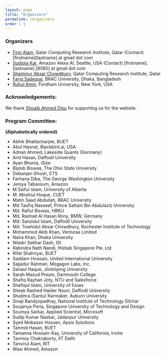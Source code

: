 ```yaml
---
layout: page
title: "Organizers"
permalink: /organizers
order : 1
---
```


### Organizers

- [Firoj Alam](https://sites.google.com/site/firojalam), Qatar Computing Research Institute, Qatar (Contact) [firstname][lastname] at gmail dot com
- [Sudipta Kar](http://sudiptakar.info), Amazon Alexa AI, Seattle, USA (Contact) [firstname].[lastname].[8080] at gmail dot com
- [Shammur Absar Chowdhury](http://shammur.one/), Qatar Computing Research Institute, Qatar
- [Farig Sadeque](https://sites.google.com/site/farigsadeque), BRAC University, Dhaka, Bangladesh
- [Ruhul Amin](https://ruhulsbu.github.io), Fordham University, New York, USA


### Acknowledgements:
We thank [Shoaib Ahmed Dipu](https://www.bracu.ac.bd/about/people/shoaib-ahmed-dipu) for supporting us for the website.

<!-- ### Advisory Committee: -->

### Program Committee:
**(Alphabetically ordered)**
- Abhik Bhattacharjee, BUET
- Abul Hasnat, Blackbird.ai, USA
- Adnan Ahmed, Lakeside Quants (Germany)
- Arid Hasan, Daffodil University
- Ayan Bhunia, iSize
- Biplob Biswas, The Ohio State University
- Debanjan Ghosh, ETS
- Farhana Diba, The George Washington University
- Jeniya Tabassum, Amazon
- M Saiful Islam, University of Alberta
- M. Moshiul Hoque, CUET
- Matin Saad Abdullah, BRAC University
- Md Taufiq Nasseef, Prince Sattam Bin Abdulaziz University
- Md. Rafiul Biswas, HBKU
- Md. Rashad Al Hasan Rony,	BMW, Germany
- Md. Sanzidul Islam, Daffodil University
- Md. Towhidul Absar Chowdhury, Rochester Institute of Technology
- Mohammod Akib Khan, Venturas Limited
- Naira Khan, Dhaka University
- Niladri Sekhar Dash, ISI
- Rabindra Nath Nandi, Hishab Singapore Pte. Ltd
- Rifat Shahriyar, BUET
- Saddam Hossain, United International University
- Sajjadur Rahman, Megagon Labs, Inc.
- Sanaul Haque, Jönköping University
- Sarah Masud Preum, Dartmouth College
- Shafiq Rayhan Joty, NTU and Salesforce
- Shafiqul Islam, University of Essex
- Sheak Rashed Haider Noori, Daffodil University
- Shubhra (Santu) Karmaker, Auburn University
- Sivaji Bandyopadhay, National Institute of Technology Silchar
- Soujanya Poria, Singapore University of Technology and Design
- Soumya Sarkar, Applied Scientist, Microsoft
- Sudip Kumar Naskar, Jadavpur University
- Syed Mobassir Hossen, Apsis Solutions
- Tahmid Hasan, BUET
- Tamanna Hossain-Kay, University of California, Irvine
- Tanmoy Chakraborty, IIT Delhi
- Tanvirul Alam, RIT
- Wasi Ahmed, Amazon
